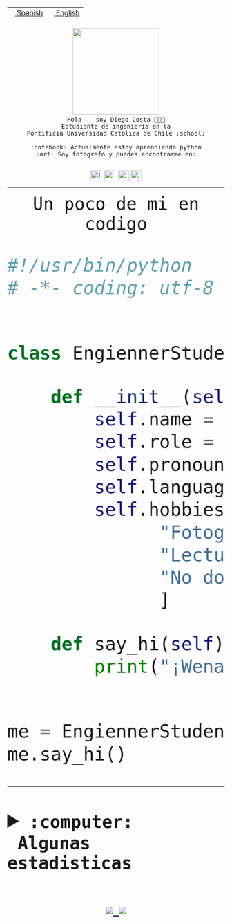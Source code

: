 <table border="0"  align="right">
 <tr><td><a href="README.md"><img src="https://upload.wikimedia.org/wikipedia/commons/thumb/8/89/Bandera_de_Espa%C3%B1a.svg/1200px-Bandera_de_Espa%C3%B1a.svg.png" height="10"> Spanish</a></td>
 <td><a href="README.en.md"><img src="https://upload.wikimedia.org/wikipedia/commons/a/a4/Flag_of_the_United_States.svg" height="10"> English</a></td></tr>
</table><br><br><br>


<p align="center">
  <img src="https://github.com/diegocostares/diegocostares/blob/main/Images/aaa2.gif?raw=true" width="200px">
  <br><samp>
    Hola <img src="https://media.giphy.com/media/hvRJCLFzcasrR4ia7z/giphy.gif" width="16px"> soy Diego Costa 👨🏻‍💻<br>
    Estudiante de ingeniería en la <br>
    Pontificia Universidad Católica de Chile :school:<br>
  <br>
    :notebook: Actualmente estoy aprendiendo python <br>
    :art: Soy fotografo y puedes encontrarme en: <br>
  <br></samp>
  
</p>

<p align="center">
   <a href="https://instagram.com/diegocosta_no" target="blank">
    <img 
    align="center" src="https://cdn.jsdelivr.net/npm/simple-icons@3.0.1/icons/instagram.svg" alt="instagram" height="25px" width="25px" />
  </a>
  <a style="border: 3px solid; color: white;"href="https://t.me/diegocosta_no" target="blank">
  <img
  align="center" alt="Telegram" width="25px" src="https://icons-for-free.com/iconfiles/png/512/Telegram-1324888767380505522.png" />
</a>
<a href="https://api.whatsapp.com/send?phone=56971897835&text=Hola!" target="blank">
  <img
  align="center" alt="wtsp" width="25px" src="https://img.icons8.com/pastel-glyph/2x/whatsapp--v2.png" />
</a>
<a href="https://www.linkedin.com/in/diego-costa-786249213/" target="blank">
  <img
  align="center" alt="wtsp" width="25px" src="https://img.icons8.com/metro/452/linkedin.png" />
</a>

  </a>
</p>

---


<p align="center"><font size="25"><samp>Un poco de mi en codigo</samp></front></p>


```python
#!/usr/bin/python
# -*- coding: utf-8 -*-


class EngiennerStudent:

    def __init__(self):
        self.name = "Diego Costa"
        self.role = "Estudiante"
        self.pronouns = "he/him"
        self.language_spoken = ["es_CL", "en_US"]
        self.hobbies = [
              "Fotografia",
              "Lectura",
              "No dormir",
              ]

    def say_hi(self):
        print("¡Wena mundo!")


me = EngiennerStudent()
me.say_hi()
```
---
<details>
  <summary><b><samp>:computer: &nbsp;Algunas estadisticas</samp></b></summary>
  <br/></p>

<!--START_SECTION:waka-->
![Code Time](http://img.shields.io/badge/Code%20Time-546%20hrs%2048%20mins-blue)

**Soy nocturno 🦉** 

```text
🌞 Mañana     8 commits      ░░░░░░░░░░░░░░░░░░░░░░░░░   2.04% 
🌆 Día        136 commits    ████████░░░░░░░░░░░░░░░░░   34.61% 
🌃 Tarde      131 commits    ████████░░░░░░░░░░░░░░░░░   33.33% 
🌙 Noche      118 commits    ███████░░░░░░░░░░░░░░░░░░   30.03%

```
📅 **Soy más productivo los Miércoles** 

```text
Lunes        37 commits     ██░░░░░░░░░░░░░░░░░░░░░░░   9.41% 
Martes       41 commits     ██░░░░░░░░░░░░░░░░░░░░░░░   10.43% 
Miércoles    132 commits    ████████░░░░░░░░░░░░░░░░░   33.59% 
Jueves       53 commits     ███░░░░░░░░░░░░░░░░░░░░░░   13.49% 
Viernes      17 commits     █░░░░░░░░░░░░░░░░░░░░░░░░   4.33% 
Sábado       55 commits     ███░░░░░░░░░░░░░░░░░░░░░░   13.99% 
Domingo      58 commits     ███░░░░░░░░░░░░░░░░░░░░░░   14.76%

```


📊 **Esta semana me dediqué a** 

```text
🐱‍💻 Proyectos: 
T2                       20 hrs 23 mins      ████████████████░░░░░░░░░   65.76% 
Unknown Project          4 hrs 50 mins       ████░░░░░░░░░░░░░░░░░░░░░   15.64% 
torneo                   3 hrs 12 mins       ██░░░░░░░░░░░░░░░░░░░░░░░   10.33% 
private                  36 mins             ░░░░░░░░░░░░░░░░░░░░░░░░░   1.96% 
servidor                 33 mins             ░░░░░░░░░░░░░░░░░░░░░░░░░   1.78%

```


 Last Updated on 08/06/2022 02:01:20 UTC
<!--END_SECTION:waka-->
  
  

 <p align="center"> <img src="https://github-readme-stats.vercel.app/api?username=diegocostares&show_icons=true&theme=ayu-mirage" alt="abhisheknaiidu" /></p>
 
</details>

<p align=center>
  <a href="https://github.com/diegocostares">
    <img src="https://badges.pufler.dev/visits/diegocostares/diegocostares?style=flat-square&color=black&logo=github">
  </a>
  <a href="https://github.com/diegocostares?tab=repositories">
    <img src="https://badges.pufler.dev/repos/diegocostares?style=flat-square&color=black&logo=github">
  </a>
</p>
